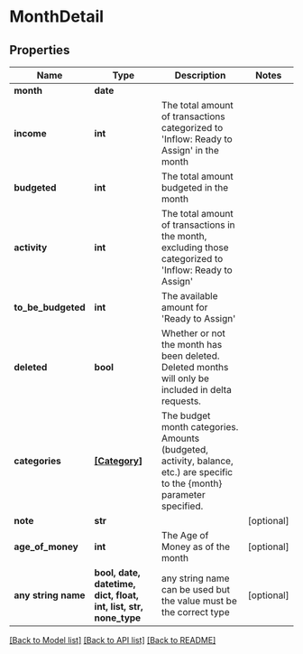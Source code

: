 # MonthDetail


## Properties
Name | Type | Description | Notes
------------ | ------------- | ------------- | -------------
**month** | **date** |  | 
**income** | **int** | The total amount of transactions categorized to &#39;Inflow: Ready to Assign&#39; in the month | 
**budgeted** | **int** | The total amount budgeted in the month | 
**activity** | **int** | The total amount of transactions in the month, excluding those categorized to &#39;Inflow: Ready to Assign&#39; | 
**to_be_budgeted** | **int** | The available amount for &#39;Ready to Assign&#39; | 
**deleted** | **bool** | Whether or not the month has been deleted.  Deleted months will only be included in delta requests. | 
**categories** | [**[Category]**](Category.md) | The budget month categories.  Amounts (budgeted, activity, balance, etc.) are specific to the {month} parameter specified. | 
**note** | **str** |  | [optional] 
**age_of_money** | **int** | The Age of Money as of the month | [optional] 
**any string name** | **bool, date, datetime, dict, float, int, list, str, none_type** | any string name can be used but the value must be the correct type | [optional]

[[Back to Model list]](../README.md#documentation-for-models) [[Back to API list]](../README.md#documentation-for-api-endpoints) [[Back to README]](../README.md)


